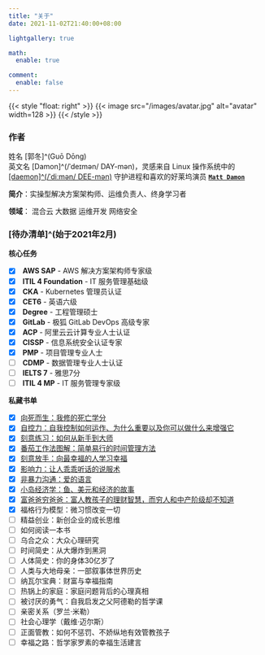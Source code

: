 ```yaml
---
title: "关于"
date: 2021-11-02T21:40:00+08:00

lightgallery: true

math:
  enable: true

comment:
  enable: false
---
```


{{< style "float: right" >}}
{{< image src="/images/avatar.jpg" alt="avatar" width=128 >}}
{{< /style >}}

### 作者

<i class="fa-solid fa-tags fa-fw"></i> 姓名 [郭冬]^(Guō Dōng)  
<i class="fa-solid fa-tags fa-fw" style="opacity: 0"></i> 英文名 [Damon]^(/ˈdeɪmən/ DAY-mən)，灵感来自 Linux 操作系统中的 [[daemon]^(/ˈdiːmən/ DEE-mən)](https://man7.org/linux/man-pages/man7/daemon.7.html) 守护进程和喜欢的好莱坞演员 [**`Matt Damon`**](https://en.wikipedia.org/wiki/Matt_Damon)

<i class="fa-solid fa-seedling fa-fw"></i> **简介**：实操型解决方案架构师、运维负责人、终身学习者

<i class="fa-solid fa-user-tie fa-fw"></i> **领域**：<i class="fa-solid fa-cloud-upload-alt fa-fw fa-bounce"></i> 混合云 <i class="fa-solid fa-layer-group fa-fw fa-beat"></i> 大数据 <i class="fa-solid fa-code-branch fa-fw fa-flip"></i> 运维开发 <i class="fa-solid fa-bell fa-fw fa-shake"></i> 网络安全

### [待办清单]^(始于2021年2月)

<i class="fa-solid fa-tasks fa-fw"></i> **核心任务**

- [x] <i class="fa-brands fa-aws fa-fw"></i> **AWS SAP** - AWS 解决方案架构师专家级
- [x] <i class="fa-solid fa-cogs fa-fw"></i> **ITIL 4 Foundation** - IT 服务管理基础级
- [x] <i class="fa-solid fa-dharmachakra fa-fw"></i> **CKA** - Kubernetes 管理员认证
- [x] <i class="fa-solid fa-language fa-fw"></i> **CET6** - 英语六级
- [x] <i class="fa-solid fa-graduation-cap fa-fw"></i> **Degree** - 工程管理硕士
- [x] <i class="fa-brands fa-gitlab fa-fw"></i> **GitLab** - 极狐 GitLab DevOps 高级专家
- [x] <i class="fa-solid fa-cloud fa-fw"></i> **ACP** - 阿里云云计算专业人士认证
- [x] <i class="fa-solid fa-user-shield fa-fw"></i> **CISSP** - 信息系统安全认证专家
- [x] <i class="fa-solid fa-users-cog fa-fw"></i> **PMP** - 项目管理专业人士
- [ ] <i class="fa-solid fa-user-tag fa-fw"></i> **CDMP** - 数据管理专业人士认证
- [ ] <i class="fa-solid fa-language fa-fw"></i> **IELTS 7** - 雅思7分
- [ ] <i class="fa-solid fa-cogs fa-fw"></i> **ITIL 4 MP** - IT 服务管理专家级

<i class="fa-solid fa-book-open fa-fw"></i> **私藏书单**

- [x] [向死而生：我修的死亡学分](/2021/10/notes-from-live-for-death-my-experience-on-dying/)
- [x] [自控力：自我控制如何运作、为什么重要以及你可以做什么来增强它](/2021/11/notes-from-the-willpower-instinct/)
- [x] [刻意练习：如何从新手到大师](/2021/12/notes-from-peak-secrets-from-the-new-science-of-expertise/)
- [x] [番茄工作法图解：简单易行的时间管理方法](/2022/01/notes-from-pomodoro-technique-illustrated/)
- [x] [刻意放手：向最幸福的人学习幸福](/2022/01/notes-from-secrets-of-the-worlds-happiest-people/)
- [x] [影响力：让人乖乖听话的说服术](/2022/03/notes-from-influence-the-psychology-of-persuasion/)
- [x] [非暴力沟通：爱的语言](/2022/03/notes-from-nonviolent-communication-a-language-of-life/)
- [x] [小岛经济学：鱼、美元和经济的故事](/2022/04/notes-from-how-an-economy-grows-and-why-it-crashes/)
- [x] [富爸爸穷爸爸：富人教孩子的理财智慧，而穷人和中产阶级却不知道](/2022/05/notes-from-rich-dad-poor-dad/)
- [x] 福格行为模型：微习惯改变一切
- [ ] 精益创业：新创企业的成长思维
- [ ] 如何阅读一本书
- [ ] 乌合之众：大众心理研究
- [ ] 时间简史：从大爆炸到黑洞
- [ ] 人体简史：你的身体30亿岁了
- [ ] 人类与大地母亲：一部叙事体世界历史
- [ ] 纳瓦尔宝典：财富与幸福指南
- [ ] 热锅上的家庭：家庭问题背后的心理真相
- [ ] 被讨厌的勇气：自我启发之父阿德勒的哲学课
- [ ] 亲密关系（罗兰·米勒）
- [ ] 社会心理学（戴维·迈尔斯）
- [ ] 正面管教：如何不惩罚、不娇纵地有效管教孩子
- [ ] 幸福之路：哲学家罗素的幸福生活建言
